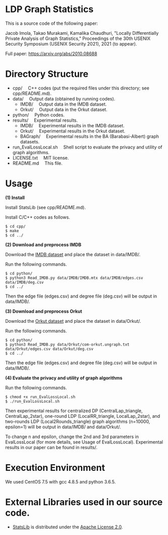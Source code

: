 # LDP Graph Statistics

This is a source code of the following paper:

Jacob Imola, Takao Murakami, Kamalika Chaudhuri, "Locally Differentially Private Analysis of Graph Statistics," Proceedings of the 30th USENIX Security Symposium (USENIX Security 2021), 2021 (to appear).

Full paper: https://arxiv.org/abs/2010.08688

# Directory Structure
- cpp/			&emsp;C++ codes (put the required files under this directory; see cpp/README.md).
- data/			&emsp;Output data (obtained by running codes).
  - IMDB/			&emsp;Output data in the IMDB dataset.
  - Orkut/			&emsp;Output data in the Orkut dataset.
- python/		&emsp;Python codes.
- results/		&emsp;Experimental results.
  - IMDB/			&emsp;Experimental results in the IMDB dataset.
  - Orkut/			&emsp;Experimental results in the Orkut dataset.
  - BAGraph/		&emsp;Experimental results in the BA (Barabasi-Albert) graph datasets.
- run_EvalLossLocal.sh	  &emsp;Shell script to evaluate the privacy and utility of graph algorithms.
- LICENSE.txt		&emsp;MIT license.
- README.md		&emsp;This file.

# Usage

**(1) Install**

Install StatsLib (see cpp/README.md).

Install C/C++ codes as follows.
```
$ cd cpp/
$ make
$ cd ../
```

**(2) Download and preprocess IMDB**

Download the [IMDB dataset](https://www.cise.ufl.edu/research/sparse/matrices/Pajek/IMDB.html) and place the dataset in data/IMDB/.


Run the following commands.

```
$ cd python/
$ python3 Read_IMDB.py data/IMDB/IMDB.mtx data/IMDB/edges.csv data/IMDB/deg.csv
$ cd ../
```

Then the edge file (edges.csv) and degree file (deg.csv) will be output in data/IMDB/.

**(3) Download and preprocess Orkut**

Download the [Orkut dataset](http://snap.stanford.edu/data/com-Orkut.html) and place the dataset in data/Orkut/.


Run the following commands.

```
$ cd python/
$ python3 Read_IMDB.py data/Orkut/com-orkut.ungraph.txt data/Orkut/edges.csv data/Orkut/deg.csv
$ cd ../
```

Then the edge file (edges.csv) and degree file (deg.csv) will be output in data/IMDB/.

**(4) Evaluate the privacy and utility of graph algorithms**

Run the following commands.

```
$ chmod +x run_EvalLossLocal.sh
$ ./run_EvalLossLocal.sh
```

Then experimental results for centralized DP (CentralLap_triangle, CentralLap_2star), one-round LDP (LocalRR_triangle, LocalLap_2star), and two-rounds LDP (Local2Rounds_triangle) graph algorithms (n=10000, epsilon=1) will be output in data/IMDB/ and data/Orkut/.

To change n and epsilon, change the 2nd and 3rd parameters in EvalLossLocal (for more details, see Usage of EvalLossLocal). Experimental results in our paper can be found in results/.

# Execution Environment
We used CentOS 7.5 with gcc 4.8.5 and python 3.6.5.

# External Libraries used in our source code.
- [StatsLib](https://www.kthohr.com/statslib.html) is distributed under the [Apache License 2.0](https://github.com/kthohr/stats/blob/master/LICENSE).
